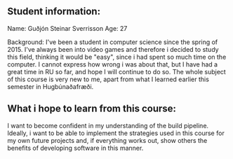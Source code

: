 ## Student information:

Name: Guðjón Steinar Sverrisson
Age: 27

Background: I've been a student in computer science since the spring of 2015.
I've always been into video games and therefore i decided to study this field,
thinking it would be "easy", since i had spent so much time on the computer.
I cannot express how wrong i was about that, but I have had a great time in RU
so far, and hope I will continue to do so. The whole subject of this course is
very new to me, apart from what I learned earlier this semester in
Hugbúnaðafræði.

## What i hope to learn from this course:
I want to become confident in my understanding of the build pipeline.
Ideally, i want to be able to implement the strategies used in this course
for my own future projects and, if everything works out, show others the
benefits of developing software in this manner.

